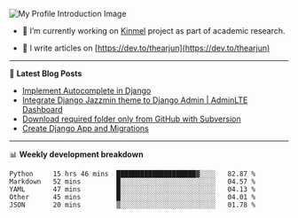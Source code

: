 ![My Profile Introduction Image](https://i.ibb.co/tLFZ15Q/gh.png)

- 🔭 I’m currently working on [Kinmel](https://github.com/thearjun/kinmel) project as part of academic research.

- 📝 I write articles on [https://dev.to/thearjun](https://dev.to/thearjun)

-------

📕 **Latest Blog Posts**
<!-- BLOG-POST-LIST:START -->
- [Implement Autocomplete in Django](https://dev.to/thearjun/implement-autocomplete-in-django-3h20)
- [Integrate Django Jazzmin theme to Django Admin | AdminLTE Dashboard](https://dev.to/thearjun/integrate-django-jazzmin-theme-to-django-admin-adminlte-dashboard-5aao)
- [Download required folder only from GitHub with Subversion](https://dev.to/thearjun/download-required-folder-only-from-github-with-subversion-2gpc)
- [Create Django App and Migrations](https://dev.to/thearjun/create-django-app-and-migrations-1km8)
<!-- BLOG-POST-LIST:END -->

-------

📊 **Weekly development breakdown**
<!--START_SECTION:waka-->
```text
Python     15 hrs 46 mins  ████████████████████▓░░░░   82.87 % 
Markdown   52 mins         █░░░░░░░░░░░░░░░░░░░░░░░░   04.57 % 
YAML       47 mins         █░░░░░░░░░░░░░░░░░░░░░░░░   04.13 % 
Other      45 mins         █░░░░░░░░░░░░░░░░░░░░░░░░   04.01 % 
JSON       20 mins         ▒░░░░░░░░░░░░░░░░░░░░░░░░   01.78 % 
```
<!--END_SECTION:waka-->
<img src='https://profile-counter.glitch.me/thearjun/count.svg' width='0px'>

